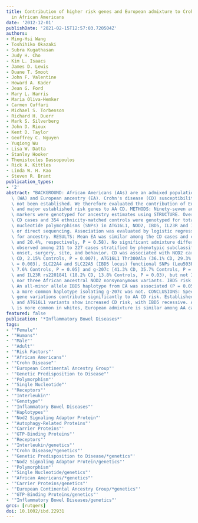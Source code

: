 ```yaml
---
title: Contribution of higher risk genes and European admixture to Crohn's disease
  in African Americans
date: '2012-12-01'
publishDate: '2021-02-15T12:57:03.720504Z'
authors:
- Ming-Hsi Wang
- Toshihiko Okazaki
- Subra Kugathasan
- Judy H. Cho
- Kim L. Isaacs
- James D. Lewis
- Duane T. Smoot
- John F. Valentine
- Howard A. Kader
- Jean G. Ford
- Mary L. Harris
- Maria Oliva-Hemker
- Carmen Cuffari
- Michael S. Torbenson
- Richard H. Duerr
- Mark S. Silverberg
- John D. Rioux
- Kent D. Taylor
- Geoffrey C. Nguyen
- Yuqiong Wu
- Lisa W. Datta
- Stanley Hooker
- Themistocles Dassopoulos
- Rick A. Kittles
- Linda W. H. Kao
- Steven R. Brant
publication_types:
- '2'
abstract: "BACKGROUND: African Americans (AAs) are an admixed population of West African\
  \ (WA) and European ancestry (EA). Crohn's disease (CD) susceptibility genes have\
  \ not been established. We therefore evaluated the contribution of European admixture\
  \ and major established risk genes to AA CD. METHODS: Ninety-seven admixture informative\
  \ markers were genotyped for ancestry estimates using STRUCTURE. Overall, 354 AA\
  \ CD cases and 354 ethnicity-matched controls were genotyped for total 21 single\
  \ nucleotide polymorphisms (SNPs) in ATG16L1, NOD2, IBD5, IL23R and IRGM by TaqMan\
  \ or direct sequencing. Association was evaluated by logistic regression, adjusted\
  \ for ancestry. RESULTS: Mean EA was similar among the CD cases and controls (20.9%\
  \ and 20.4%, respectively, P = 0.58). No significant admixture differences were\
  \ observed among 211 to 227 cases stratified by phenotypic subclassifications including\
  \ onset, surgery, site, and behavior. CD was associated with NOD2 carrier (6.93%\
  \ CD, 2.15% Controls, P = 0.007), ATG16L1 Thr300Ala (36.1% CD, 29.3% Controls, P\
  \ = 0.003), SLC22A4 and SLC22A5 (IBD5 locus) functional SNPs (Leu503Phe [10.5% CD,\
  \ 7.6% Controls, P = 0.05] and g-207c [41.3% CD, 35.7% Controls, P = 0.03], respectively),\
  \ and IL23R rs2201841 (18.2% CD, 13.8% Controls, P = 0.03), but not IRGM variants,\
  \ nor three African ancestral NOD2 nonsynonymous variants. IBD5 risk was recessive.\
  \ An all-minor allele IBD5 haplotype from EA was associated (P = 0.05), whereas\
  \ a more common haplotype isolating g-207c was not. CONCLUSIONS: Specific functional\
  \ gene variations contribute significantly to AA CD risk. Established NOD2, SLC22A4-A5,\
  \ and ATG16L1 variants show increased CD risk, with IBD5 recessive. Although CD\
  \ is more common in whites, European admixture is similar among AA cases and controls."
featured: false
publication: '*Inflammatory Bowel Diseases*'
tags:
- '"Female"'
- '"Humans"'
- '"Male"'
- '"Adult"'
- '"Risk Factors"'
- '"African Americans"'
- '"Crohn Disease"'
- '"European Continental Ancestry Group"'
- '"Genetic Predisposition to Disease"'
- '"Polymorphism"'
- '"Single Nucleotide"'
- '"Receptors"'
- '"Interleukin"'
- '"Genotype"'
- '"Inflammatory Bowel Diseases"'
- '"Haplotypes"'
- '"Nod2 Signaling Adaptor Protein"'
- '"Autophagy-Related Proteins"'
- '"Carrier Proteins"'
- '"GTP-Binding Proteins"'
- '"Receptors"'
- '"Interleukin/genetics"'
- '"Crohn Disease/*genetics"'
- '"Genetic Predisposition to Disease/*genetics"'
- '"Nod2 Signaling Adaptor Protein/genetics"'
- '"Polymorphism"'
- '"Single Nucleotide/genetics"'
- '"African Americans/*genetics"'
- '"Carrier Proteins/genetics"'
- '"European Continental Ancestry Group/*genetics"'
- '"GTP-Binding Proteins/genetics"'
- '"Inflammatory Bowel Diseases/genetics"'
grcs: [rutgers]
doi: 10.1002/ibd.22931
---
```


